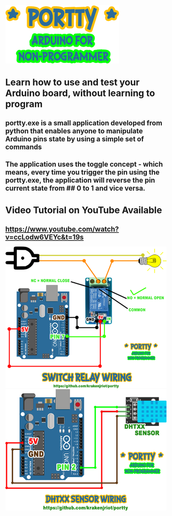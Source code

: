 <img src="https://github.com/krakenjriot/portty/blob/main/PORTTY.png">

# Learn how to use and test your Arduino board, without learning to program
## portty.exe is a small application developed from python that enables anyone to manipulate Arduino pins state by using a simple set of commands

## The application uses the toggle concept - which means, every time you trigger the pin using the portty.exe, the application will reverse the pin current state from ## 0 to 1 and vice versa.

# Video Tutorial on YouTube Available
## https://www.youtube.com/watch?v=ccLodw6VEYc&t=19s

<img src="https://github.com/krakenjriot/portty/blob/main/SWR_WIRING.png">

<img src="https://github.com/krakenjriot/portty/blob/main/DHTxx_WIRING.png">
